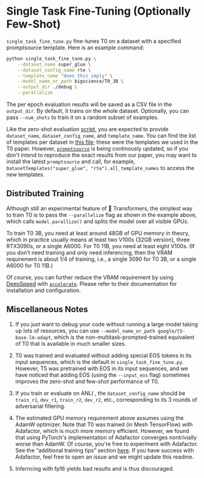 # Single Task Fine-Tuning (Optionally Few-Shot)
`single_task_fine_tune.py` fine-tunes T0 on a dataset with a specified promptsource template. Here is an example command:
```bash
python single_task_fine_tune.py \
    --dataset_name super_glue \
    --dataset_config_name rte \
    --template_name "does this imply" \
    --model_name_or_path bigscience/T0_3B \
    --output_dir ./debug \
    --parallelize
```

The per epoch evaluation results will be saved as a CSV file in the `output_dir`. By default, it trains on the whole dataset. Optionally, you can pass `--num_shots` to train it on a random subset of examples.

Like the zero-shot evaluation [script](../evaluation/run_eval.py), you are expected to provide `dataset_name`, `dataset_config_name`, and `template_name`. You can find the list of templates per dataset in [this file](../evaluation/template_list.py); these were the templates we used in the T0 paper. However, [`promptsource`](https://github.com/bigscience-workshop/promptsource) is being continously updated, so if you don't intend to reproduce the exact results from our paper, you may want to install the latest `promptsource` and call, for example, `DatasetTemplates("super_glue", "rte").all_template_names` to access the new templates.


## Distributed Training

Although still an experimental feature of 🤗 Transformers, the simplest way to train T0 is to pass the `--parallelize` flag as shown in the example above, which calls `model.parallize()` and splits the model over all visible GPUs.

To train T0 3B, you need at least around 48GB of GPU memory in theory, which in practice usually means at least two V100s (32GB version), three RTX3090s, or a single A6000. For T0 11B, you need at least eight V100s. (If you don't need training and only need inferencing, then the VRAM requirement is about 1/4 of training, i.e., a single 3090 for T0 3B, or a single A6000 for T0 11B.)

Of course, you can further reduce the VRAM requirement by using [DeepSpeed](https://huggingface.co/docs/transformers/main_classes/deepspeed) with [`accelerate`](https://github.com/huggingface/accelerate). Please refer to their documentation for installation and configuration.

## Miscellaneous Notes

1. If you just want to debug your code without running a large model taking up lots of resources, you can use `--model_name_or_path google/t5-base-lm-adapt`, which is the non-multitask-prompted-trained equivalent of T0 that is available in much smaller sizes.

2. T0 was trained and evaluated without adding special EOS tokens in its input sequences, which is the default in `single_task_fine_tune.py`. However, T5 was pretrained with EOS in its input sequences, and we have noticed that adding EOS (using the `--input_eos` flag) sometimes improves the zero-shot and few-shot performance of T0.

3. If you train or evaluate on ANLI , the `dataset_config_name` should be `train_r1`, `dev_r1`, `train_r2`,  `dev_r2`, etc., corresponding to its 3 rounds of adversarial filtering.

4. The estimated GPU memory requirement above assumes using the AdamW optimizer. Note that T0 was trained (in Mesh TensorFlow) with Adafactor, which is much more memory efficient. However, we found that using PyTorch's implementation of Adafactor converges nontrivially worse than AdamW. Of course, you're free to experiment with Adafactor. See the “additional training tips” section [here](https://huggingface.co/docs/transformers/master/en/model_doc/t5#training). If you have success with Adafactor, feel free to open an issue and we might update this readme.

5. Inferncing with fp16 yields bad results and is thus discouraged.
